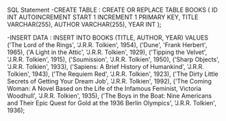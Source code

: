 SQL Statement
-CREATE TABLE :
CREATE OR REPLACE TABLE BOOKS (
    ID INT AUTOINCREMENT START 1 INCREMENT 1 PRIMARY KEY,
    TITLE VARCHAR(255),
    AUTHOR VARCHAR(255),
    YEAR INT
);

-INSERT DATA :
INSERT INTO BOOKS (TITLE, AUTHOR, YEAR) VALUES
('The Lord of the Rings', 'J.R.R. Tolkien', 1954),
('Dune', 'Frank Herbert', 1965),
('A Light in the Attic', 'J.R.R. Tolkien', 1929),
('Tipping the Velvet', 'J.R.R. Tolkien', 1915),
('Soumission', 'J.R.R. Tolkien', 1950),
('Sharp Objects', 'J.R.R. Tolkien', 1933),
('Sapiens: A Brief History of Humankind', 'J.R.R. Tolkien', 1943),
('The Requiem Red', 'J.R.R. Tolkien', 1923),
('The Dirty Little Secrets of Getting Your Dream Job', 'J.R.R. Tolkien', 1992),
('The Coming Woman: A Novel Based on the Life of the Infamous Feminist, Victoria Woodhull', 'J.R.R. Tolkien', 1935),
('The Boys in the Boat: Nine Americans and Their Epic Quest for Gold at the 1936 Berlin Olympics', 'J.R.R. Tolkien', 1936);
